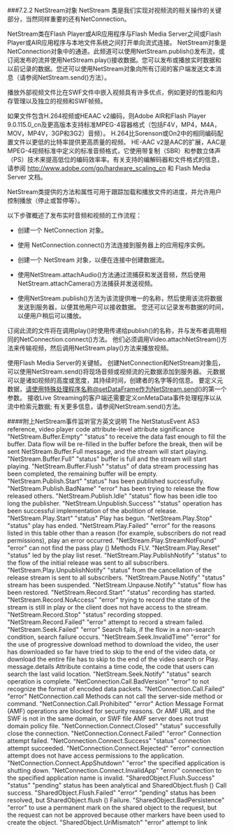 ###7.2.2 NetStream对象
NetStream 类是我们实现对视频流的相关操作的关键部分，当然同样重要的还有NetConnection。

NetStream类在Flash Player或AIR应用程序与Flash Media Server之间或Flash Player或AIR应用程序与本地文件系统之间打开单向流式连接。 NetStream对象是NetConnection对象中的通道。此频道可以使用NetStream.publish()发布流，或订阅发布的流并使用NetStream.play()接收数据。您可以发布或播放实时数据和以前记录的数据。您还可以使用NetStream对象向所有订阅的客户端发送文本消息（请参阅NetStream.send()方法）。

播放外部视频文件比在SWF文件中嵌入视频具有许多优点，例如更好的性能和内存管理以及独立的视频和SWF帧频。

如果文件包含H.264视频或HEAAC v2编码，则Adobe AIR和Flash Player 9.0.115.0_cn及更高版本支持标准MPEG-4容器格式（包括F4V，MP4，M4A，MOV，MP4V，3GP和3G2）音频）。 H.264比Sorenson或On2中的相同编码配置文件以更低的比特率提供更高质量的视频。 HE-AAC v2是AAC的扩展，AAC是MPEG-4视频标准中定义的标准音频格式，它使用带复制（SBR）和参数立体声（PS）技术来提高低位的编码效率率。有关支持的编解码器和文件格式的信息，请参阅 http://www.adobe.com/go/hardware_scaling_cn 和 Flash Media Server 文档。

NetStream类提供的方法和属性可用于跟踪加载和播放文件的进度，并允许用户控制播放（停止或暂停等）。

以下步骤概述了发布实时音频和视频的工作流程：

- 创建一个 NetConnection 对象。

- 使用 NetConnection.connect()方法连接到服务器上的应用程序实例。

- 创建一个 NetStream 对象，以便在连接中创建数据流。

- 使用NetStream.attachAudio()方法通过流捕获和发送音频，然后使用NetStream.attachCamera()方法捕获并发送视频。

- 使用NetStream.publish()方法为该流提供唯一的名称，然后使用该流将数据发送到服务器，以便其他用户可以接收数据。 您还可以记录发布数据的时间，以便用户稍后可以播放。

订阅此流的文件将在调用play()时使用传递给publish()的名称，并与发布者调用相同的NetConnection.connect()方法。 他们必须调用Video.attachNetStream()方法来传输视频，然后调用NetStream.play()方法来播放视频。

使用Flash Media Server的关键帧。 创建NetConnection和NetStream对象后，可以使用NetStream.send()将现场音频或视频流的元数据添加到服务器。 元数据可以是诸如视频的高度或宽度，其持续时间，创建者的名字等的信息。 要定义元数据，请使用特殊处理程序名称@setDataFrame作为NetStream.send()的第一个参数。 接收Live Streaming的客户端还需要定义onMetaData事件处理程序以从流中检索元数据; 有关更多信息，请参阅NetStream.send()方法。

####附上NetStream事件监听官方英文说明
The NetStatusEvent AS3 reference, video player code attribute-level attribute significance 
"NetStream.Buffer.Empty" "status" to receive the data fast enough to fill the buffer. Data flow will be re-filled in the buffer before the break, then will be sent 
NetStream.Buffer.Full message, and the stream will start playing. 
"NetStream.Buffer.Full" "status" buffer is full and the stream will start playing. 
"NetStream.Buffer.Flush" "status" of data stream processing has been completed, the remaining buffer will be empty. 
"NetStream.Publish.Start" "status" has been published successfully. 
"NetStream.Publish.BadName" "error" has been trying to release the flow released others. 
"NetStream.Publish.Idle" "status" flow has been idle too long the publisher. 
"NetStream.Unpublish.Success" "status" operation has been successful implementation of the abolition of release. 
"NetStream.Play.Start" "status" Play has begun. 
"NetStream.Play.Stop" "status" play has ended. 
"NetStream.Play.Failed" "error" for the reasons listed in this table other than a reason (for example, subscribers do not read permissions), play an error occurred. 
"NetStream.Play.StreamNotFound" "error" can not find the pass 
play () 
Methods FLV. 
"NetStream.Play.Reset" "status" led by the play list reset. 
"NetStream.Play.PublishNotify" "status" to the flow of the initial release was sent to all subscribers. 
"NetStream.Play.UnpublishNotify" "status" from the cancellation of the release stream is sent to all subscribers. 
"NetStream.Pause.Notify" "status" stream has been suspended. 
"NetStream.Unpause.Notify" "status" flow has been restored. 
"NetStream.Record.Start" "status" recording has started. 
"NetStream.Record.NoAccess" "error" trying to record the state of the stream is still in play or the client does not have access to the stream. 
"NetStream.Record.Stop" "status" recording stopped. 
"NetStream.Record.Failed" "error" attempt to record a stream failed. 
"NetStream.Seek.Failed" "error" Search fails, if the flow in a non-search condition, search failure occurs. 
"NetStream.Seek.InvalidTime" "error" for the use of progressive download method to download the video, the user has downloaded so far have tried to skip to the end of the video data, or download the entire file has to skip to the end of the video search or Play. 
message.details 
Attribute contains a time code, the code that users can search the last valid location. 
"NetStream.Seek.Notify" "status" search operation is complete. 
"NetConnection.Call.BadVersion" "error" to not recognize the format of encoded data packets. 
"NetConnection.Call.Failed" "error" NetConnection.call 
Methods can not call the server-side method or command. 
"NetConnection.Call.Prohibited" "error" Action Message Format (AMF) operations are blocked for security reasons. Or AMF URL and the SWF is not in the same domain, or SWF file AMF server does not trust domain policy file. 
"NetConnection.Connect.Closed" "status" successfully close the connection. 
"NetConnection.Connect.Failed" "error" Connection attempt failed. 
"NetConnection.Connect.Success" "status" connection attempt succeeded. 
"NetConnection.Connect.Rejected" "error" connection attempt does not have access permissions to the application. 
"NetConnection.Connect.AppShutdown" "error" the specified application is shutting down. 
"NetConnection.Connect.InvalidApp" "error" connection to the specified application name is invalid. 
"SharedObject.Flush.Success" "status" "pending" status has been analytical and 
SharedObject.flush () 
Call success. 
"SharedObject.Flush.Failed" "error" "pending" status has been resolved, but 
SharedObject.flush () 
Failure. 
"SharedObject.BadPersistence" "error" to use a permanent mark on the shared object to the request, but the request can not be approved because other markers have been used to create the object. 
"SharedObject.UriMismatch" "error" attempt to link

